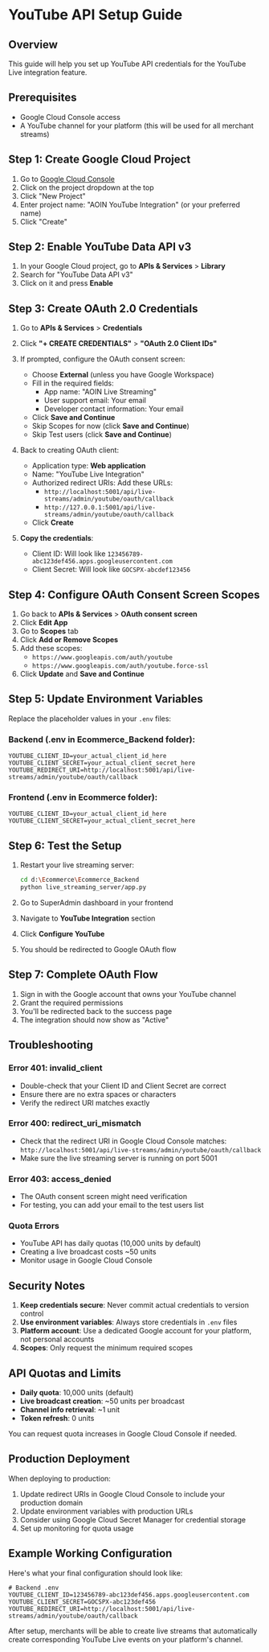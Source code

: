 # YouTube API Setup Guide

## Overview
This guide will help you set up YouTube API credentials for the YouTube Live integration feature.

## Prerequisites
- Google Cloud Console access
- A YouTube channel for your platform (this will be used for all merchant streams)

## Step 1: Create Google Cloud Project

1. Go to [Google Cloud Console](https://console.cloud.google.com)
2. Click on the project dropdown at the top
3. Click "New Project"
4. Enter project name: "AOIN YouTube Integration" (or your preferred name)
5. Click "Create"

## Step 2: Enable YouTube Data API v3

1. In your Google Cloud project, go to **APIs & Services** > **Library**
2. Search for "YouTube Data API v3"
3. Click on it and press **Enable**

## Step 3: Create OAuth 2.0 Credentials

1. Go to **APIs & Services** > **Credentials**
2. Click **"+ CREATE CREDENTIALS"** > **"OAuth 2.0 Client IDs"**
3. If prompted, configure the OAuth consent screen:
   - Choose **External** (unless you have Google Workspace)
   - Fill in the required fields:
     - App name: "AOIN Live Streaming"
     - User support email: Your email
     - Developer contact information: Your email
   - Click **Save and Continue**
   - Skip Scopes for now (click **Save and Continue**)
   - Skip Test users (click **Save and Continue**)

4. Back to creating OAuth client:
   - Application type: **Web application**
   - Name: "YouTube Live Integration"
   - Authorized redirect URIs: Add these URLs:
     - `http://localhost:5001/api/live-streams/admin/youtube/oauth/callback`
     - `http://127.0.0.1:5001/api/live-streams/admin/youtube/oauth/callback`
   - Click **Create**

5. **Copy the credentials**:
   - Client ID: Will look like `123456789-abc123def456.apps.googleusercontent.com`
   - Client Secret: Will look like `GOCSPX-abcdef123456`

## Step 4: Configure OAuth Consent Screen Scopes

1. Go back to **APIs & Services** > **OAuth consent screen**
2. Click **Edit App**
3. Go to **Scopes** tab
4. Click **Add or Remove Scopes**
5. Add these scopes:
   - `https://www.googleapis.com/auth/youtube`
   - `https://www.googleapis.com/auth/youtube.force-ssl`
6. Click **Update** and **Save and Continue**

## Step 5: Update Environment Variables

Replace the placeholder values in your `.env` files:

### Backend (.env in Ecommerce_Backend folder):
```env
YOUTUBE_CLIENT_ID=your_actual_client_id_here
YOUTUBE_CLIENT_SECRET=your_actual_client_secret_here
YOUTUBE_REDIRECT_URI=http://localhost:5001/api/live-streams/admin/youtube/oauth/callback
```

### Frontend (.env in Ecommerce folder):
```env
YOUTUBE_CLIENT_ID=your_actual_client_id_here
YOUTUBE_CLIENT_SECRET=your_actual_client_secret_here
```

## Step 6: Test the Setup

1. Restart your live streaming server:
   ```bash
   cd d:\Ecommerce\Ecommerce_Backend
   python live_streaming_server/app.py
   ```

2. Go to SuperAdmin dashboard in your frontend
3. Navigate to **YouTube Integration** section
4. Click **Configure YouTube**
5. You should be redirected to Google OAuth flow

## Step 7: Complete OAuth Flow

1. Sign in with the Google account that owns your YouTube channel
2. Grant the required permissions
3. You'll be redirected back to the success page
4. The integration should now show as "Active"

## Troubleshooting

### Error 401: invalid_client
- Double-check that your Client ID and Client Secret are correct
- Ensure there are no extra spaces or characters
- Verify the redirect URI matches exactly

### Error 400: redirect_uri_mismatch
- Check that the redirect URI in Google Cloud Console matches: `http://localhost:5001/api/live-streams/admin/youtube/oauth/callback`
- Make sure the live streaming server is running on port 5001

### Error 403: access_denied
- The OAuth consent screen might need verification
- For testing, you can add your email to the test users list

### Quota Errors
- YouTube API has daily quotas (10,000 units by default)
- Creating a live broadcast costs ~50 units
- Monitor usage in Google Cloud Console

## Security Notes

1. **Keep credentials secure**: Never commit actual credentials to version control
2. **Use environment variables**: Always store credentials in `.env` files
3. **Platform account**: Use a dedicated Google account for your platform, not personal accounts
4. **Scopes**: Only request the minimum required scopes

## API Quotas and Limits

- **Daily quota**: 10,000 units (default)
- **Live broadcast creation**: ~50 units per broadcast
- **Channel info retrieval**: ~1 unit
- **Token refresh**: 0 units

You can request quota increases in Google Cloud Console if needed.

## Production Deployment

When deploying to production:

1. Update redirect URIs in Google Cloud Console to include your production domain
2. Update environment variables with production URLs
3. Consider using Google Cloud Secret Manager for credential storage
4. Set up monitoring for quota usage

## Example Working Configuration

Here's what your final configuration should look like:

```env
# Backend .env
YOUTUBE_CLIENT_ID=123456789-abc123def456.apps.googleusercontent.com
YOUTUBE_CLIENT_SECRET=GOCSPX-abc123def456
YOUTUBE_REDIRECT_URI=http://localhost:5001/api/live-streams/admin/youtube/oauth/callback
```

After setup, merchants will be able to create live streams that automatically create corresponding YouTube Live events on your platform's channel.
